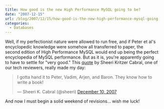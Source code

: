 ```yaml
---
title: How good is the new High Performance MySQL going to be?
date: "2007-12-15"
url: /blog/2007/12/15/how-good-is-the-new-high-performance-mysql-going-to-be/
categories:
  - Databases
---
```

Well, if my perfectionist nature were allowed to run free, and if Peter et al's encyclopedic knowledge were somehow all transferred to paper, the second edition of High Performance MySQL would end up being the perfect encyclopedia of MySQL performance. But as it is, you're apparently going to have to settle for "very good." This [quote][1] by Sheeri Kritzer Cabral, one of our tech reviewers, really made my day:

<blockquote class="twitter-tweet" lang="en"><p>I gotta hand it to Peter, Vadim,
Arjen, and Baron.  They know how to write a book!</p>&mdash; Sheeri K. Cabral
(@sheeri) <a href="https://twitter.com/sheeri/status/485576042">December 10,
2007</a></blockquote>
<script async src="//platform.twitter.com/widgets.js" charset="utf-8"></script>

And now I must begin a solid weekend of revisions... wish me luck!

 [1]: http://twitter.com/sheeri/statuses/485576042
